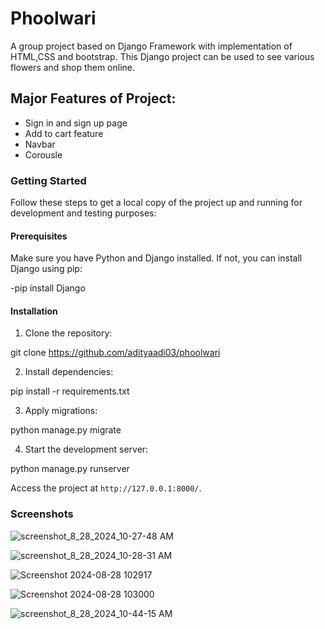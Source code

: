 # Phoolwari
A group project based on Django Framework with implementation of HTML,CSS and bootstrap.
This Django project can be used to see various flowers and shop them online.
## Major Features of Project:
  - Sign in and sign up page
  - Add to cart feature
  - Navbar
  - Corousle
### Getting Started

Follow these steps to get a local copy of the project up and running for development and testing purposes:

#### Prerequisites

Make sure you have Python and Django installed. If not, you can install Django using pip:

  -pip install Django


#### Installation

1. Clone the repository:

  git clone https://github.com/adityaadi03/phoolwari


2. Install dependencies:

  pip install -r requirements.txt


3. Apply migrations:

  python manage.py migrate


4. Start the development server:

  python manage.py runserver

Access the project at `http://127.0.0.1:8000/`.

### Screenshots 

![screenshot_8_28_2024_10-27-48 AM](https://github.com/user-attachments/assets/35e44bff-31eb-4367-93f4-01ea55cde114)

![screenshot_8_28_2024_10-28-31 AM](https://github.com/user-attachments/assets/2b0143d7-a490-454b-94d1-81849b6be9b1)

![Screenshot 2024-08-28 102917](https://github.com/user-attachments/assets/fde52a52-e617-42f2-bcce-64e147cff46c)

![Screenshot 2024-08-28 103000](https://github.com/user-attachments/assets/649f6d46-226a-4523-beb0-494613369092)

![screenshot_8_28_2024_10-44-15 AM](https://github.com/user-attachments/assets/99540277-fc17-4246-bdbf-6b65f29286f7)







